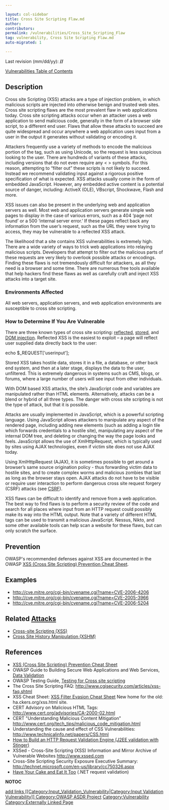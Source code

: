 ```yaml
---

layout: col-sidebar
title: Cross Site Scripting Flaw.md
author: 
contributors: 
permalink: /vulnerabilities/Cross_Site_Scripting_Flaw
tag: vulnerability, Cross Site Scripting Flaw.md
auto-migrated: 1

---
```


Last revision (mm/dd/yy): **//**

[Vulnerabilities Table of Contents](ASDR_TOC_Vulnerabilities "wikilink")

## Description

Cross site Scripting (XSS) attacks are a type of injection problem, in
which malicious scripts are injected into otherwise benign and trusted
web sites. Cross site scripting flaws are the most prevalent flaw in web
applications today. Cross site scripting attacks occur when an attacker
uses a web application to send malicious code, generally in the form of
a browser side script, to a different end user. Flaws that allow these
attacks to succeed are quite widespread and occur anywhere a web
application uses input from a user in the output it generates without
validating or encoding it.

Attackers frequently use a variety of methods to encode the malicious
portion of the tag, such as using Unicode, so the request is less
suspicious looking to the user. There are hundreds of variants of these
attacks, including versions that do not even require any \< \> symbols.
For this reason, attempting to “filter out” these scripts is not likely
to succeed. Instead we recommend validating input against a rigorous
positive specification of what is expected. XSS attacks usually come in
the form of embedded JavaScript. However, any embedded active content is
a potential source of danger, including: ActiveX (OLE), VBscript,
Shockwave, Flash and more.

XSS issues can also be present in the underlying web and application
servers as well. Most web and application servers generate simple web
pages to display in the case of various errors, such as a 404 ‘page not
found’ or a 500 ‘internal server error.’ If these pages reflect back any
information from the user’s request, such as the URL they were trying to
access, they may be vulnerable to a reflected XSS attack.

The likelihood that a site contains XSS vulnerabilities is extremely
high. There are a wide variety of ways to trick web applications into
relaying malicious scripts. Developers that attempt to filter out the
malicious parts of these requests are very likely to overlook possible
attacks or encodings. Finding these flaws is not tremendously difficult
for attackers, as all they need is a browser and some time. There are
numerous free tools available that help hackers find these flaws as well
as carefully craft and inject XSS attacks into a target site.

### Environments Affected

All web servers, application servers, and web application environments
are susceptible to cross site scripting.

### How to Determine If You Are Vulnerable

There are three known types of cross site scripting:
[reflected](Cross-site_Scripting_\(XSS\)#Reflected_XSS_Attacks "wikilink"),
[stored](Cross-site_Scripting_\(XSS\)#Stored_XSS_Attacks "wikilink"),
and [DOM injection](DOM_Based_XSS "wikilink"). Reflected XSS is the
easiest to exploit – a page will reflect user supplied data directly
back to the user:

echo $_REQUEST\['userinput'\];

Stored XSS takes hostile data, stores it in a file, a database, or other
back end system, and then at a later stage, displays the data to the
user, unfiltered. This is extremely dangerous in systems such as CMS,
blogs, or forums, where a large number of users will see input from
other individuals.

With DOM based XSS attacks, the site’s JavaScript code and variables are
manipulated rather than HTML elements. Alternatively, attacks can be a
blend or hybrid of all three types. The danger with cross site scripting
is not the type of attack, but that it is possible.

Attacks are usually implemented in JavaScript, which is a powerful
scripting language. Using JavaScript allows attackers to manipulate any
aspect of the rendered page, including adding new elements (such as
adding a login tile which forwards credentials to a hostile site),
manipulating any aspect of the internal DOM tree, and deleting or
changing the way the page looks and feels. JavaScript allows the use of
XmlHttpRequest, which is typically used by sites using AJAX
technologies, even if victim site does not use AJAX today.

Using XmlHttpRequest (AJAX), it is sometimes possible to get around a
browser’s same source origination policy - thus forwarding victim data
to hostile sites, and to create complex worms and malicious zombies that
last as long as the browser stays open. AJAX attacks do not have to be
visible or require user interaction to perform dangerous cross site
request forgery (CSRF) attacks (see [CSRF](CSRF "wikilink")).

XSS flaws can be difficult to identify and remove from a web
application. The best way to find flaws is to perform a security review
of the code and search for all places where input from an HTTP request
could possibly make its way into the HTML output. Note that a variety of
different HTML tags can be used to transmit a malicious JavaScript.
Nessus, Nikto, and some other available tools can help scan a website
for these flaws, but can only scratch the surface.

## Prevention

OWASP's recommended defenses against XSS are documented in the OWASP
[XSS (Cross Site Scripting) Prevention Cheat
Sheet](XSS_\(Cross_Site_Scripting\)_Prevention_Cheat_Sheet "wikilink").

## Examples

  - <http://cve.mitre.org/cgi-bin/cvename.cgi?name=CVE-2006-4206>
  - <http://cve.mitre.org/cgi-bin/cvename.cgi?name=CVE-2005-3966>
  - <http://cve.mitre.org/cgi-bin/cvename.cgi?name=CVE-2006-5204>

## Related [Attacks](Attacks "wikilink")

  - [Cross-site Scripting
    (XSS)](Cross-site_Scripting_\(XSS\) "wikilink")
  - [Cross Site History Manipulation
    (XSHM)](Cross_Site_History_Manipulation_\(XSHM\) "wikilink")

## References

  - [XSS (Cross Site Scripting) Prevention Cheat
    Sheet](XSS_\(Cross_Site_Scripting\)_Prevention_Cheat_Sheet "wikilink")
  - OWASP Guide to Building Secure Web Applications and Web Services,
    [Data Validation](Data_Validation "wikilink")
  - OWASP Testing Guide, [Testing for Cross site
    scripting](Testing_for_Cross_site_scripting "wikilink")
  - The Cross Site Scripting FAQ:
    <http://www.cgisecurity.com/articles/xss-faq.shtml>
  - XSS Cheat Sheet: [XSS Filter Evasion Cheat
    Sheet](XSS_Filter_Evasion_Cheat_Sheet "wikilink") New home for the
    old: ha.ckers.org/xss.html site.
  - CERT Advisory on Malicious HTML Tags:
    <http://www.cert.org/advisories/CA-2000-02.html>
  - CERT "Understanding Malicious Content Mitigation"
    <http://www.cert.org/tech_tips/malicious_code_mitigation.html>
  - Understanding the cause and effect of CSS Vulnerabilities:
    <http://www.technicalinfo.net/papers/CSS.html>
  - [How to Build an HTTP Request Validation Engine (J2EE validation
    with
    Stinger)](How_to_Build_an_HTTP_Request_Validation_Engine_for_Your_J2EE_Application "wikilink")
  - XSSed - Cross-Site Scripting (XSS) Information and Mirror Archive of
    Vulnerable Websites <http://www.xssed.com>
  - Cross-Site Scripting Security Exposure Executive Summary:
    <http://technet.microsoft.com/en-us/library/cc750326.aspx>
  - [Have Your Cake and Eat It
    Too](Have_Your_Cake_and_Eat_It_Too "wikilink") (.NET request
    validation)

__NOTOC__

[add links \[\[Category:Input_Validation_Vulnerability|Category:Input
Validation Vulnerability\]\] ](Category:FIXME "wikilink")
[Category:OWASP ASDR Project](Category:OWASP_ASDR_Project "wikilink")
[Category:Vulnerability](Category:Vulnerability "wikilink")
[Category:Externally Linked
Page](Category:Externally_Linked_Page "wikilink")